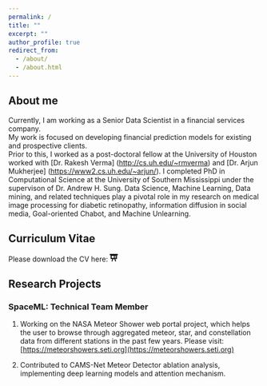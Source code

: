 ```yaml
---
permalink: /
title: ""
excerpt: ""
author_profile: true
redirect_from:
  - /about/
  - /about.html
---
```


## About me

Currently, I am working as a Senior Data Scientist in a financial services company. 
<br>
My work is focused on developing financial prediction models for existing and prospective clients.  
Prior to this, I worked as a post-doctoral fellow at the University of Houston worked with [Dr. Rakesh Verma] (http://cs.uh.edu/~rmverma)  and [Dr. Arjun Mukherjee] (https://www2.cs.uh.edu/~arjun/).
I completed PhD in Computational Science at the University of Southern Mississippi under the supervison of Dr. Andrew H. Sung. Data Science, Machine Learning, Data mining, and related techniques play a pivotal role in my research on medical image processing for diabetic retinopathy, information diffusion in social media, Goal-oriented Chabot, and Machine Unlearning.
<br>

## Curriculum Vitae
Please download the CV here: 
<a href="./../files/CV_Amartya.pdf" style="text-decoration: none;">
<img src="./../images/slides-icon.svg" width=16em title="Slides"/>
</a>

## Research Projects

### SpaceML: Technical Team Member

1. Working on the NASA Meteor Shower web portal project, which helps the user to browse through aggregated meteor, star, and constellation data from different stations in the past few years.
Please visit: [https://meteorshowers.seti.org](https://meteorshowers.seti.org)

2. Contributed to CAMS-Net Meteor Detector ablation analysis, implementing deep learning models and attention mechanism.